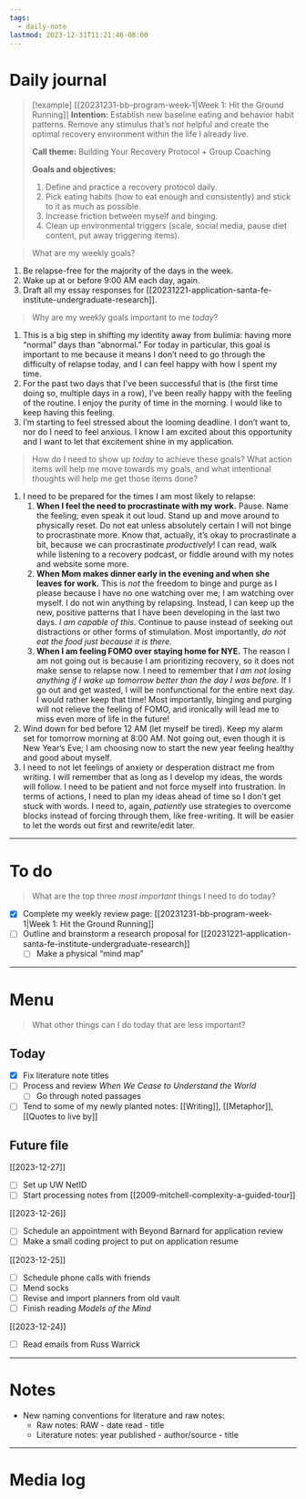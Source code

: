 ```yaml
---
tags:
  - daily-note
lastmod: 2023-12-31T11:21:46-08:00
---
```

# Daily journal

>[!example] [[20231231-bb-program-week-1|Week 1: Hit the Ground Running]]
>**Intention:** Establish new baseline eating and behavior habit patterns. Remove any stimulus that’s not helpful and create the optimal recovery environment within the life I already live.
>
>**Call theme:** Building Your Recovery Protocol + Group Coaching
>
>**Goals and objectives:**
>1. Define and practice a recovery protocol daily.
>2. Pick eating habits (how to eat enough and consistently) and stick to it as much as possible.
>3. Increase friction between myself and binging.
>4. Clean up environmental triggers (scale, social media, pause diet content, put away triggering items).

> What are my weekly goals?

1. Be relapse-free for the majority of the days in the week.
2. Wake up at or before 9:00 AM each day, again.
3. Draft all my essay responses for [[20231221-application-santa-fe-institute-undergraduate-research]].

> Why are my weekly goals important to me *today*?

1. This is a big step in shifting my identity away from bulimia: having more “normal” days than “abnormal.” For today in particular, this goal is important to me because it means I don’t need to go through the difficulty of relapse today, and I can feel happy with how I spent my time.
2. For the past two days that I’ve been successful that is (the first time doing so, multiple days in a row), I’ve been really happy with the feeling of the routine. I enjoy the purity of time in the morning. I would like to keep having this feeling.
3. I’m starting to feel stressed about the looming deadline. I don’t want to, nor do I need to feel anxious. I know I am excited about this opportunity and I want to let that excitement shine in my application.

> How do I need to show up *today* to achieve these goals? What action items will help me move towards my goals, and what intentional thoughts will help me get those items done?

1. I need to be prepared for the times I am most likely to relapse:
	1. **When I feel the need to procrastinate with my work.** Pause. Name the feeling; even speak it out loud. Stand up and move around to physically reset. Do not eat unless absolutely certain I will not binge to procrastinate more. Know that, actually, it’s okay to procrastinate a bit, because we can procrastinate *productively*! I can read, walk while listening to a recovery podcast, or fiddle around with my notes and website some more.
	2. **When Mom makes dinner early in the evening and when she leaves for work.** This is *not* the freedom to binge and purge as I please because I have no one watching over me; I am watching over myself. I do not win anything by relapsing. Instead, I can keep up the new, positive patterns that I have been developing in the last two days. *I am capable of this.* Continue to pause instead of seeking out distractions or other forms of stimulation. Most importantly, *do not eat the food just because it is there.*
	3. **When I am feeling FOMO over staying home for NYE.** The reason I am not going out is because I am prioritizing recovery, so it does not make sense to relapse now. I need to remember that *I am not losing anything if I wake up tomorrow better than the day I was before*. If I go out and get wasted, I will be nonfunctional for the entire next day. I would rather keep that time! Most importantly, binging and purging will not relieve the feeling of FOMO, and ironically will lead me to miss even more of life in the future! 
2. Wind down for bed before 12 AM (let myself be tired). Keep my alarm set for tomorrow morning at 8:00 AM. Not going out, even though it is New Year’s Eve; I am choosing now to start the new year feeling healthy and good about myself.
3. I need to not let feelings of anxiety or desperation distract me from writing. I will remember that as long as I develop my ideas, the words will follow. I need to be patient and not force myself into frustration. In terms of actions, I need to plan my ideas ahead of time so I don’t get stuck with words. I need to, again, *patiently* use strategies to overcome blocks instead of forcing through them, like free-writing. It will be easier to let the words out first and rewrite/edit later.

---
# To do

> What are the top three *most important* things I need to do today?

- [x] Complete my weekly review page: [[20231231-bb-program-week-1|Week 1: Hit the Ground Running]]
- [ ] Outline and brainstorm a research proposal for [[20231221-application-santa-fe-institute-undergraduate-research]]
	- [ ] Make a physical “mind map”

----
# Menu

> What other things can I do today that are less important?
## Today

- [x] Fix literature note titles
- [ ] Process and review *When We Cease to Understand the World*
	- [ ] Go through noted passages
- [ ] Tend to some of my newly planted notes: [[Writing]], [[Metaphor]], [[Quotes to live by]]

## Future file

[[2023-12-27]]
- [ ] Set up UW NetID
- [ ] Start processing notes from [[2009-mitchell-complexity-a-guided-tour]]

[[2023-12-26]]
- [ ] Schedule an appointment with Beyond Barnard for application review
- [ ] Make a small coding project to put on application resume

[[2023-12-25]]
- [ ] Schedule phone calls with friends
- [ ] Mend socks
- [ ] Revise and import planners from old vault
- [ ] Finish reading *Models of the Mind*

[[2023-12-24]]
- [ ] Read emails from Russ Warrick

---
# Notes

- New naming conventions for literature and raw notes:
	- Raw notes: RAW - date read - title
	- Literature notes: year published - author/source - title

---
# Media log
